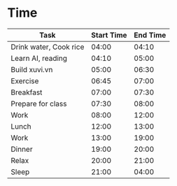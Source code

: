 # Time

| Task                  | Start Time | End Time |
|-----------------------|------------|----------|
| Drink water, Cook rice| 04:00      | 04:10    |
| Learn AI, reading     | 04:10      | 05:00    |
| Build xuvi.vn         | 05:00      | 06:30    |
| Exercise              | 06:45      | 07:00    |
| Breakfast             | 07:00      | 07:30    |
| Prepare for class     | 07:30      | 08:00    |
| Work                  | 08:00      | 12:00    |
| Lunch                 | 12:00      | 13:00    |
| Work                  | 13:00      | 19:00    |
| Dinner                | 19:00      | 20:00    |
| Relax                 | 20:00      | 21:00    |
| Sleep                 | 21:00      | 04:00    |
